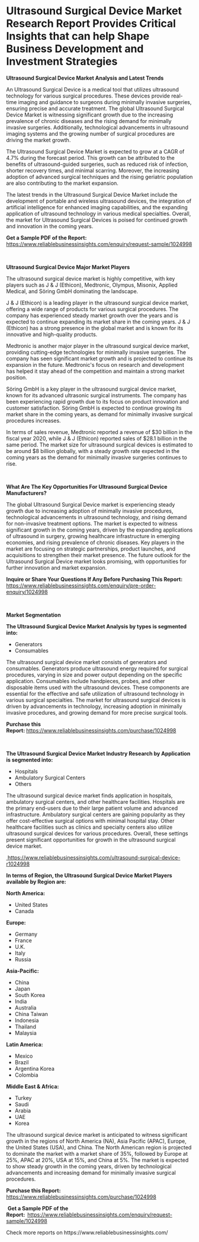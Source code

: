 <p><h1>Ultrasound Surgical Device Market Research Report Provides Critical Insights that can help Shape Business Development and Investment Strategies</h1></p><p><strong>Ultrasound Surgical Device Market Analysis and Latest Trends</strong></p>
<p><p>An Ultrasound Surgical Device is a medical tool that utilizes ultrasound technology for various surgical procedures. These devices provide real-time imaging and guidance to surgeons during minimally invasive surgeries, ensuring precise and accurate treatment. The global Ultrasound Surgical Device Market is witnessing significant growth due to the increasing prevalence of chronic diseases and the rising demand for minimally invasive surgeries. Additionally, technological advancements in ultrasound imaging systems and the growing number of surgical procedures are driving the market growth.</p><p>The Ultrasound Surgical Device Market is expected to grow at a CAGR of 4.7% during the forecast period. This growth can be attributed to the benefits of ultrasound-guided surgeries, such as reduced risk of infection, shorter recovery times, and minimal scarring. Moreover, the increasing adoption of advanced surgical techniques and the rising geriatric population are also contributing to the market expansion.</p><p>The latest trends in the Ultrasound Surgical Device Market include the development of portable and wireless ultrasound devices, the integration of artificial intelligence for enhanced imaging capabilities, and the expanding application of ultrasound technology in various medical specialties. Overall, the market for Ultrasound Surgical Devices is poised for continued growth and innovation in the coming years.</p></p>
<p><strong>Get a Sample PDF of the Report:&nbsp;</strong> <a href="https://www.reliablebusinessinsights.com/enquiry/request-sample/1024998">https://www.reliablebusinessinsights.com/enquiry/request-sample/1024998</a></p>
<p>&nbsp;</p>
<p><strong>Ultrasound Surgical Device Major Market Players</strong></p>
<p><p>The ultrasound surgical device market is highly competitive, with key players such as J & J (Ethicon), Medtronic, Olympus, Misonix, Applied Medical, and Söring GmbH dominating the landscape. </p><p>J & J (Ethicon) is a leading player in the ultrasound surgical device market, offering a wide range of products for various surgical procedures. The company has experienced steady market growth over the years and is expected to continue expanding its market share in the coming years. J & J (Ethicon) has a strong presence in the global market and is known for its innovative and high-quality products.</p><p>Medtronic is another major player in the ultrasound surgical device market, providing cutting-edge technologies for minimally invasive surgeries. The company has seen significant market growth and is projected to continue its expansion in the future. Medtronic's focus on research and development has helped it stay ahead of the competition and maintain a strong market position.</p><p>Söring GmbH is a key player in the ultrasound surgical device market, known for its advanced ultrasonic surgical instruments. The company has been experiencing rapid growth due to its focus on product innovation and customer satisfaction. Söring GmbH is expected to continue growing its market share in the coming years, as demand for minimally invasive surgical procedures increases.</p><p>In terms of sales revenue, Medtronic reported a revenue of $30 billion in the fiscal year 2020, while J & J (Ethicon) reported sales of $28.1 billion in the same period. The market size for ultrasound surgical devices is estimated to be around $8 billion globally, with a steady growth rate expected in the coming years as the demand for minimally invasive surgeries continues to rise.</p></p>
<p>&nbsp;</p>
<p><strong>What Are The Key Opportunities For Ultrasound Surgical Device Manufacturers?</strong></p>
<p><p>The global Ultrasound Surgical Device market is experiencing steady growth due to increasing adoption of minimally invasive procedures, technological advancements in ultrasound technology, and rising demand for non-invasive treatment options. The market is expected to witness significant growth in the coming years, driven by the expanding applications of ultrasound in surgery, growing healthcare infrastructure in emerging economies, and rising prevalence of chronic diseases. Key players in the market are focusing on strategic partnerships, product launches, and acquisitions to strengthen their market presence. The future outlook for the Ultrasound Surgical Device market looks promising, with opportunities for further innovation and market expansion.</p></p>
<p><strong>Inquire or Share Your Questions If Any Before Purchasing This Report:</strong> <a href="https://www.reliablebusinessinsights.com/enquiry/pre-order-enquiry/1024998">https://www.reliablebusinessinsights.com/enquiry/pre-order-enquiry/1024998</a></p>
<p>&nbsp;</p>
<p><strong>Market Segmentation</strong></p>
<p><strong>The Ultrasound Surgical Device Market Analysis by types is segmented into:</strong></p>
<p><ul><li>Generators</li><li>Consumables</li></ul></p>
<p><p>The ultrasound surgical device market consists of generators and consumables. Generators produce ultrasound energy required for surgical procedures, varying in size and power output depending on the specific application. Consumables include handpieces, probes, and other disposable items used with the ultrasound devices. These components are essential for the effective and safe utilization of ultrasound technology in various surgical specialties. The market for ultrasound surgical devices is driven by advancements in technology, increasing adoption in minimally invasive procedures, and growing demand for more precise surgical tools.</p></p>
<p><strong>Purchase this Report:&nbsp;</strong><a href="https://www.reliablebusinessinsights.com/purchase/1024998">https://www.reliablebusinessinsights.com/purchase/1024998</a></p>
<p>&nbsp;</p>
<p><strong>The Ultrasound Surgical Device Market Industry Research by Application is segmented into:</strong></p>
<p><ul><li>Hospitals</li><li>Ambulatory Surgical Centers</li><li>Others</li></ul></p>
<p><p>The ultrasound surgical device market finds application in hospitals, ambulatory surgical centers, and other healthcare facilities. Hospitals are the primary end-users due to their large patient volume and advanced infrastructure. Ambulatory surgical centers are gaining popularity as they offer cost-effective surgical options with minimal hospital stay. Other healthcare facilities such as clinics and specialty centers also utilize ultrasound surgical devices for various procedures. Overall, these settings present significant opportunities for growth in the ultrasound surgical device market.</p></p>
<p><a href="https://www.reliablebusinessinsights.com/ultrasound-surgical-device-r1024998">&nbsp;https://www.reliablebusinessinsights.com/ultrasound-surgical-device-r1024998</a></p>
<p><strong>In terms of Region, the Ultrasound Surgical Device Market Players available by Region are:</strong></p>
<p>
    <p> <strong> North America: </strong>
        <ul>
            <li>United States</li>
            <li>Canada</li>
        </ul>
        </p> 
    <p> <strong> Europe: </strong>
        <ul>
            <li>Germany</li>
            <li>France</li>
            <li>U.K.</li>
            <li>Italy</li>
            <li>Russia</li>
        </ul>
        </p> 
    <p> <strong> Asia-Pacific: </strong>
        <ul>
            <li>China</li>
            <li>Japan</li>
            <li>South Korea</li>
            <li>India</li>
            <li>Australia</li>
            <li>China Taiwan</li>
            <li>Indonesia</li>
            <li>Thailand</li>
            <li>Malaysia</li>
        </ul>
        </p> 
    <p> <strong> Latin America: </strong>
        <ul>
            <li>Mexico</li>
            <li>Brazil</li>
            <li>Argentina Korea</li>
            <li>Colombia</li>
        </ul>
        </p> 
    <p> <strong> Middle East & Africa: </strong>
        <ul>
            <li>Turkey</li>
            <li>Saudi</li>
            <li>Arabia</li>
            <li>UAE</li>
            <li>Korea</li>
        </ul>
    </p>
    </p>
<p><p>The ultrasound surgical device market is anticipated to witness significant growth in the regions of North America (NA), Asia Pacific (APAC), Europe, the United States (USA), and China. The North American region is projected to dominate the market with a market share of 35%, followed by Europe at 25%, APAC at 20%, USA at 15%, and China at 5%. The market is expected to show steady growth in the coming years, driven by technological advancements and increasing demand for minimally invasive surgical procedures.</p></p>
<p><strong>Purchase this Report: </strong><a href="https://www.reliablebusinessinsights.com/purchase/1024998">https://www.reliablebusinessinsights.com/purchase/1024998</a></p>
<p>&nbsp;<strong>Get a Sample PDF of the Report:&nbsp;&nbsp;</strong><a href="https://www.reliablebusinessinsights.com/enquiry/request-sample/1024998">https://www.reliablebusinessinsights.com/enquiry/request-sample/1024998</a></p>
<p><strong></strong></p>
<p>Check more reports on https://www.reliablebusinessinsights.com/</p>